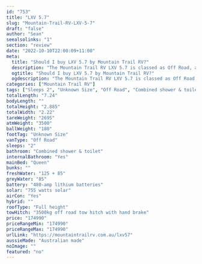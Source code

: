```yaml
---
id: "753"
title: "LXV 5.7"
slug: "Mountain-Trail-RV-LXV-5-7"
draft: "false"
author: "Sean"
seealsolinks: "1"
section: "review"
date: "2022-10-10T22:00:09+11:00"
meta:
  title: "Should I buy LXV 5.7 by Mountain Trail RV?"
  description: "The Mountain Trail RV LXV 5.7 is classed as Off Road, and sleeps 2 people. It is Australian made and comes in at Unknown Size. It generally has Combined shower & toilet."
  ogtitle: "Should I buy LXV 5.7 by Mountain Trail RV?"
  ogdescription: "The Mountain Trail RV LXV 5.7 is classed as Off Road, and sleeps 2 people. It is Australian made and comes in at Unknown Size. It generally has Combined shower & toilet."
categories: ["Mountain Trail RV"]
tags: ["Sleeps 2", "Unknown Size", "Off Road", "Combined shower & toilet", "Full height", "Over 100k", "Australian made"]
totalLength: "7.24"
bodyLength: ""
totalHeight: "2.885"
totalWidth: "2.22"
tareWeight: "2695"
atmWeight: "3500"
ballWeight: "180"
footTag: "Unknown Size"
vanType: "Off Road"
sleeps: "2"
bathroom: "Combined shower & toilet"
internalBathroom: "Yes"
mainBed: "Queen"
bunks: ""
freshWater: "125 + 85"
greyWater: "85"
battery: "480-amp lithium batteries"
solar: "755 watts solar"
airCon: "Yes"
hybrid: ""
roofType: "Full height"
towHitch: "3500kg off road tow hitch with hand brake"
price: "174990"
priceRangeMin: "174990"
priceRangeMax: "174990"
urlLink: "https://mountaintrailrv.com.au/lxv57"
aussieMade: "Australian made"
noImage: ""
featured: "no"
---
```

